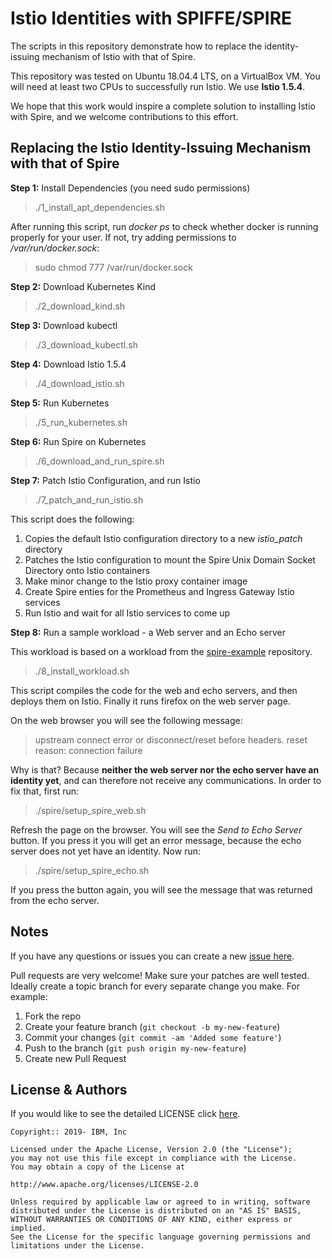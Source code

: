 # Istio Identities with SPIFFE/SPIRE

The scripts in this repository demonstrate how to replace the identity-issuing mechanism of Istio with that of Spire.

This repository was tested on Ubuntu 18.04.4 LTS, on a VirtualBox VM.
You will need at least two CPUs to successfully run Istio. We use **Istio 1.5.4**.

We hope that this work would inspire a complete solution to installing Istio with Spire, and we welcome contributions to this effort.

## Replacing the Istio Identity-Issuing Mechanism with that of Spire

**Step 1:** Install Dependencies (you need sudo permissions)
> ./1_install_apt_dependencies.sh

After running this script, run *docker ps* to check whether docker is running properly for your user. If not, try adding permissions to */var/run/docker.sock*:
> sudo chmod 777 /var/run/docker.sock

**Step 2:** Download Kubernetes Kind
> ./2_download_kind.sh

**Step 3:** Download kubectl
> ./3_download_kubectl.sh

**Step 4:** Download Istio 1.5.4
> ./4_download_istio.sh

**Step 5:** Run Kubernetes
> ./5_run_kubernetes.sh

**Step 6:** Run Spire on Kubernetes
> ./6_download_and_run_spire.sh

**Step 7:** Patch Istio Configuration, and run Istio
> ./7_patch_and_run_istio.sh

This script does the following:
1. Copies the default Istio configuration directory to a new *istio_patch* directory
1. Patches the Istio configuration to mount the Spire Unix Domain Socket Directory onto Istio containers
1. Make minor change to the Istio proxy container image
1. Create Spire enties for the Prometheus and Ingress Gateway Istio services
1. Run Istio and wait for all Istio services to come up

**Step 8:** Run a sample workload - a Web server and an Echo server

This workload is based on a workload from the [spire-example](https://github.com/spiffe/spire-examples/tree/master/examples/envoy) repository.
> ./8_install_workload.sh

This script compiles the code for the web and echo servers, and then deploys them on Istio. Finally it runs firefox on the web server page.

On the web browser you will see the following message:
> upstream connect error or disconnect/reset before headers. reset reason: connection failure

Why is that? Because **neither the web server nor the echo server have an identity yet**, and can therefore not receive any communications. In order to fix that, first run:
> ./spire/setup_spire_web.sh

Refresh the page on the browser. You will see the *Send to Echo Server* button. If you press it you will get an error message, because the echo server does not yet have an identity. Now run:
> ./spire/setup_spire_echo.sh

If you press the button again, you will see the message that was returned from the echo server.

## Notes

If you have any questions or issues you can create a new [issue here][issues].

Pull requests are very welcome! Make sure your patches are well tested.
Ideally create a topic branch for every separate change you make. For
example:

1. Fork the repo
2. Create your feature branch (`git checkout -b my-new-feature`)
3. Commit your changes (`git commit -am 'Added some feature'`)
4. Push to the branch (`git push origin my-new-feature`)
5. Create new Pull Request

<!-- License and Authors is optional here, but gives you the ability to highlight who is involed in the project -->
## License & Authors

If you would like to see the detailed LICENSE click [here](LICENSE).

```text
Copyright:: 2019- IBM, Inc

Licensed under the Apache License, Version 2.0 (the "License");
you may not use this file except in compliance with the License.
You may obtain a copy of the License at

http://www.apache.org/licenses/LICENSE-2.0

Unless required by applicable law or agreed to in writing, software
distributed under the License is distributed on an "AS IS" BASIS,
WITHOUT WARRANTIES OR CONDITIONS OF ANY KIND, either express or implied.
See the License for the specific language governing permissions and
limitations under the License.
```


[issues]: https://github.com/IBM/istio-spire/issues/new

